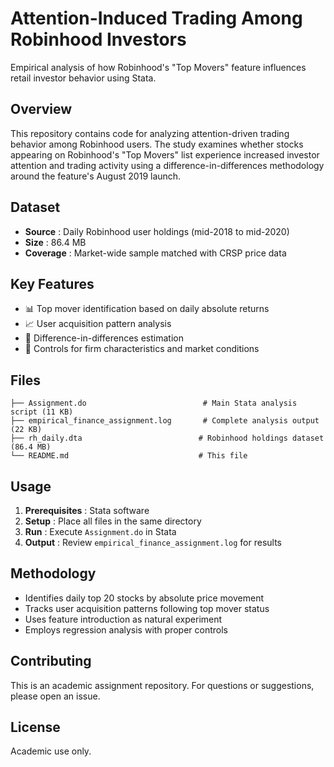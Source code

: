 # Attention-Induced Trading Among Robinhood Investors

Empirical analysis of how Robinhood's "Top Movers" feature influences retail investor behavior using Stata.

## Overview

This repository contains code for analyzing attention-driven trading behavior among Robinhood users. The study examines whether stocks appearing on Robinhood's "Top Movers" list experience increased investor attention and trading activity using a difference-in-differences methodology around the feature's August 2019 launch.

## Dataset

* **Source** : Daily Robinhood user holdings (mid-2018 to mid-2020)
* **Size** : 86.4 MB
* **Coverage** : Market-wide sample matched with CRSP price data

## Key Features

* 📊 Top mover identification based on daily absolute returns
* 📈 User acquisition pattern analysis
* 🔬 Difference-in-differences estimation
* 🎯 Controls for firm characteristics and market conditions

## Files

```
├── Assignment.do                          # Main Stata analysis script (11 KB)
├── empirical_finance_assignment.log       # Complete analysis output (22 KB)  
├── rh_daily.dta                          # Robinhood holdings dataset (86.4 MB)
└── README.md                             # This file
```

## Usage

1. **Prerequisites** : Stata software
2. **Setup** : Place all files in the same directory
3. **Run** : Execute `Assignment.do` in Stata
4. **Output** : Review `empirical_finance_assignment.log` for results

## Methodology

* Identifies daily top 20 stocks by absolute price movement
* Tracks user acquisition patterns following top mover status
* Uses feature introduction as natural experiment
* Employs regression analysis with proper controls

## Contributing

This is an academic assignment repository. For questions or suggestions, please open an issue.

## License

Academic use only.
